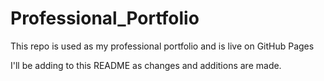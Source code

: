 # Professional_Portfolio
This repo is used as my professional portfolio and is live on GitHub Pages

I'll be adding to this README as changes and additions are made.
